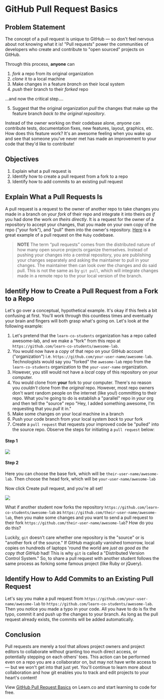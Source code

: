 # GitHub Pull Request Basics

## Problem Statement

The concept of a pull request is unique to GitHub &mdash; so don't feel nervous
about not knowing what it is! "Pull requests" power the communities of developers
who create and contribute to "open sourced" projects on GitHub.

Through this process, **anyone** can

1. _fork_ a repo from its original organization
2. _clone_ it to a local machine
3. Make changes in a feature _branch_ on their local system
4. _push_ their branch to their _forked_ repo

...and now the critical step....

5. Suggest that the original organization _pull_ the changes that make up the
   feature branch _back to the original repository_.

Instead of the owner working on their codebase alone, _anyone_ can contribute
tests, documentation fixes, new features, layout, graphics, etc. How does this
feature work? It's an awesome feeling when you wake up and see that someone
you've never met has made an improvement to your code that they'd like to
contribute!

## Objectives

1. Explain what a pull request is
1. Identify how to create a pull request from a fork to a repo
2. Identify how to add commits to an existing pull request

## Explain What a Pull Requests Is

A pull request is a request to the owner of another repo to take changes you
made in a branch on your _fork_ of their repo and integrate it into theirs _as
if_ you had done the work _on theirs directly_. It is a request for the owner
of a repository to accept your changes, that you made on your own copy of the
repo ("your fork"), and "pull" them into the owner's repository. [Here][pr] is
a great example of a pull request on the `Ruby` codebase.

> **NOTE** 
> The term “pull requests” comes from the distributed nature of how many open
> source projects organize themselves. Instead of pushing your changes into a
> central repository, you are publishing your changes separately and asking the
> maintainer to pull in your changes. The maintainer then can look over the changes
> and do said pull. This is not the same as by `git pull`, which will integrate
> changes made in a remote repo to the your local version of the branch.

## Identify How to Create a Pull Request from a Fork to a Repo

Let's go over a conceptual, hypothetical example. It's okay if this feels a bit
confusing at first. You'll work through this countless times and eventually
your brain and fingers will both grasp what's going on. Let's look at the
following example:


1. Let's pretend that the `learn-co-students` organization has a repo called
   awesome-lab, and we make a "fork" from this repo at
   `https://github.com/learn-co-students/awesome-lab`.
2. You would now have a _copy_ of that repo on your GitHub account ("organization") i.e.
   `https://github.com/your-user-name/awesome-lab`. Technologists would say
   you "forked" the `awesome-lab` repo from the `learn-co-students` organization
   to the `your-user-name` organization.
3. However, you still would not have a *local* copy of this repository on your computer.
4. You would clone from **your** fork to your computer. There's no reason you _couldn't_
   clone from the _original_ repo. However, most repo owners don't want random
   people on the internet (like you!) committing to their repo. What you're
   going to do is establish a "parallel" repo in _your_ org and then tell the
   "source" repo "Hey, I added something awesome, I'm requesting that you _pull_
   it in."
5. Make some changes on your local machine in a branch
6. Push your code branch from your local system _back_ to _your_ fork
7. Create a `pull request` that requests your improved code be "pulled" into the
   source repo. Observe the steps for initiating a `pull request` below:

#### Step 1

![](https://curriculum-content.s3.amazonaws.com/gitpulls/2.png)

#### Step 2

Here you can choose the base fork, which will be `their-user-name/awesome-lab`.
Then choose the head fork, which will be `your-user-name/awesome-lab`

Now click Create pull request, and you're all set!

![](https://curriculum-content.s3.amazonaws.com/gitpulls/4.jpg)

What if another student now forks the repository
`https://github.com/learn-co-students/awesome-lab`
as `https://github.com/their-user-name/awesome-lab`, then you make some changes and you
want to send a pull request to their fork `https://github.com/their-user-name/awesome-lab`?
How do you do this?

Luckily, `git` doesn't care whether one repository is the "source" or is
"another fork of the source." If GitHub magically vanished tomorrow, local copies on
hundreds of laptops 'round the world are _just as good as the copy that GitHub_ had!
This is why `git` is called a "Distributed Version Control System." So, to share a
pull request with another student follows the same process as forking some famous
project (like Ruby or jQuery).

## Identify How to Add Commits to an Existing Pull Request

Let's say you make a pull request from
`https://github.com/your-user-name/awesome-lab` to
`https://github.com/learn-co-students/awesome-lab`. Then you notice you made a
typo in your code. All you have to do is fix the typo, commit it and push up
the changes to your branch. As long as the pull request already exists, the
commits will be added automatically.

## Conclusion

Pull requests are merely a tool that allows project owners and project editors to
collaborate without granting too much direct access, or potentially stepping on
each others' toes. This action can be performed even on a repo you are a collaborator
on, but may not have write access to &mdash; but we won't get into that just yet. You'll
continue to learn more about collaboration and how git enables you to track and
edit projects to your heart's content!

<p data-visibility='hidden'>View <a href='https://learn.co/lessons/github-pull-request-basics' title='Github Pull Request Basics'>GitHub Pull Request Basics</a> on Learn.co and start learning to code for free.</p>

[pr]: https://github.com/ruby/ruby/pull/1051
